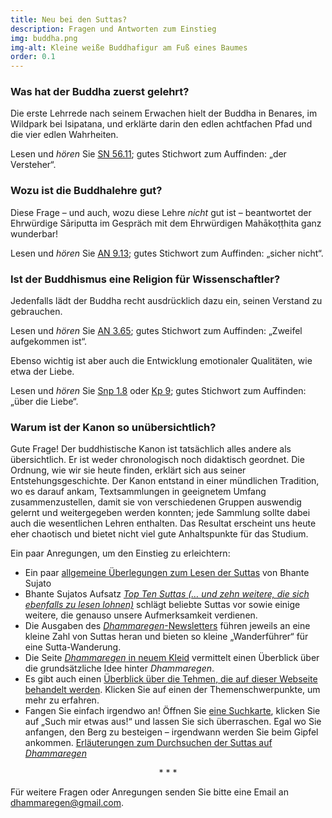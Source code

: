 ```yaml
---
title: Neu bei den Suttas?
description: Fragen und Antworten zum Einstieg
img: buddha.png
img-alt: Kleine weiße Buddhafigur am Fuß eines Baumes
order: 0.1
---
```


### Was hat der Buddha zuerst gelehrt?

Die erste Lehrrede nach seinem Erwachen hielt der Buddha in Benares, im Wildpark bei Isipatana, und erklärte darin den edlen achtfachen Pfad und die vier edlen Wahrheiten.

Lesen und *hören* Sie [SN 56.11](#/sutta/sn56.11:0.1/de/sabbamitta); gutes Stichwort zum Auffinden: „der Versteher“.

### Wozu ist die Buddhalehre gut?

Diese Frage – und auch, wozu diese Lehre *nicht* gut ist – beantwortet der Ehrwürdige Sāriputta im Gespräch mit dem Ehrwürdigen Mahākoṭṭhita ganz wunderbar!

Lesen und *hören* Sie [AN 9.13](#/sutta/an9.13:0.1/de/sabbamitta); gutes Stichwort zum Auffinden: „sicher nicht“.

### Ist der Buddhismus eine Religion für Wissenschaftler?

Jedenfalls lädt der Buddha recht ausdrücklich dazu ein, seinen Verstand zu gebrauchen.

Lesen und *hören* Sie [AN 3.65](#/sutta/an3.65:0.1/de/sabbamitta); gutes Stichwort zum Auffinden: „Zweifel aufgekommen ist“.

Ebenso wichtig ist aber auch die Entwicklung emotionaler Qualitäten, wie etwa der Liebe.

Lesen und *hören* Sie [Snp 1.8](#/sutta/snp1.8:0.1/de/sabbamitta) oder [Kp 9](#/sutta/kp9/de/sabbamitta); gutes Stichwort zum Auffinden: „über die Liebe“. 

### Warum ist der Kanon so unübersichtlich?

Gute Frage! Der buddhistische Kanon ist tatsächlich alles andere als übersichtlich. Er ist weder chronologisch noch didaktisch geordnet. Die Ordnung, wie wir sie heute finden, erklärt sich aus seiner Entstehungsgeschichte. Der Kanon entstand in einer mündlichen Tradition, wo es darauf ankam, Textsammlungen in geeignetem Umfang zusammenzustellen, damit sie von verschiedenen Gruppen auswendig gelernt und weitergegeben werden konnten; jede Sammlung sollte dabei auch die wesentlichen Lehren enthalten. Das Resultat erscheint uns heute eher chaotisch und bietet nicht viel gute Anhaltspunkte für das Studium.

Ein paar Anregungen, um den Einstieg zu erleichtern:
- Ein paar [allgemeine Überlegungen zum Lesen der Suttas](#/wiki/studium/suttas-lesen) von Bhante Sujato
- Bhante Sujatos Aufsatz [*Top Ten Suttas (… und zehn weitere, die sich ebenfalls zu lesen lohnen)*](#/wiki/studium/topten) schlägt beliebte Suttas vor sowie einige weitere, die genauso unsere Aufmerksamkeit verdienen.
- Die Ausgaben des [*Dhammaregen*-Newsletters](#/wiki/news/inhalt) führen jeweils an eine kleine Zahl von Suttas heran und bieten so kleine „Wanderführer“ für eine Sutta-Wanderung.
- Die Seite [*Dhammaregen* in neuem Kleid](#/wiki/studium/neu) vermittelt einen Überblick über die grundsätzliche Idee hinter *Dhammaregen*. 
- Es gibt auch einen [Überblick über die Tehmen, die auf dieser Webseite behandelt werden](#/wiki/inhalt). Klicken Sie auf einen der Themenschwerpunkte, um mehr zu erfahren.
- Fangen Sie einfach irgendwo an! Öffnen Sie [eine Suchkarte](#/search//de), klicken Sie auf „Such mir etwas aus!“ und lassen Sie sich überraschen. Egal wo Sie anfangen, den Berg zu besteigen – irgendwann werden Sie beim Gipfel ankommen. [Erläuterungen zum Durchsuchen der Suttas auf *Dhammaregen*](#/wiki/studium/suche)

<div style="text-align: center;">* * *</div>

Für weitere Fragen oder Anregungen senden Sie bitte eine Email an [dhammaregen@gmail.com](mailto:dhammaregen@gmail.com). 

